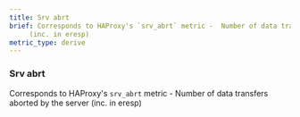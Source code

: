 ```yaml
---
title: Srv abrt
brief: Corresponds to HAProxy's `srv_abrt` metric -  Number of data transfers aborted by the server
     (inc. in eresp)
metric_type: derive
---
```

### Srv abrt

Corresponds to HAProxy's `srv_abrt` metric -  Number of data transfers aborted by the server
     (inc. in eresp)